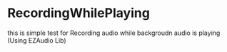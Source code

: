 # RecordingWhilePlaying
this is simple test for Recording audio while backgroudn audio is playing (Using EZAudio Lib)
